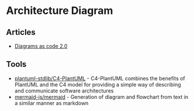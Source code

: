 # Architecture Diagram

## Articles
- [Diagrams as code 2.0](https://dev.to/simonbrown/diagrams-as-code-2-0-82k)

## Tools

- [plantuml-stdlib/C4-PlantUML](https://github.com/plantuml-stdlib/C4-PlantUML) - C4-PlantUML combines the benefits of PlantUML and the C4 model for providing a simple way of describing and communicate software architectures
- [mermaid-js/mermaid](https://github.com/mermaid-js/mermaid) - Generation of diagram and flowchart from text in a similar manner as markdown